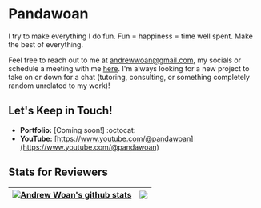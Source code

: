# Pandawoan

I try to make everything I do fun. Fun = happiness = time well spent. Make the best of everything.

Feel free to reach out to me at andrewwoan@gmail.com, my socials or schedule a meeting with me [here](https://calendly.com/andrewwoan/virtual-coffee-chat). I'm always looking for a new project to take on or down for a chat (tutoring, consulting, or something completely random unrelated to my work)! 

## Let's Keep in Touch!
- **Portfolio:** [Coming soon!] :octocat:
- **YouTube:** [https://www.youtube.com/@pandawoan](https://www.youtube.com/@pandawoan)

## Stats for Reviewers
| <a href="https://github.com/andrewwoan/github-readme-stats"><img align="center" src="https://github-readme-stats-9ne0e0n2z-andrewwoan.vercel.app/api?username=andrewwoan&show_icons=true&include_all_commits=true&theme=buefy&hide_border=true" alt="Andrew Woan's github stats" /></a> | <a href="https://github.com/andrewwoan/github-readme-stats"><img align="center" src="https://github-readme-stats-9ne0e0n2z-andrewwoan.vercel.app/api/top-langs/?username=andrewwoan&layout=compact&theme=buefy&hide_border=true" /></a> |
| ------------- | ------------- |
